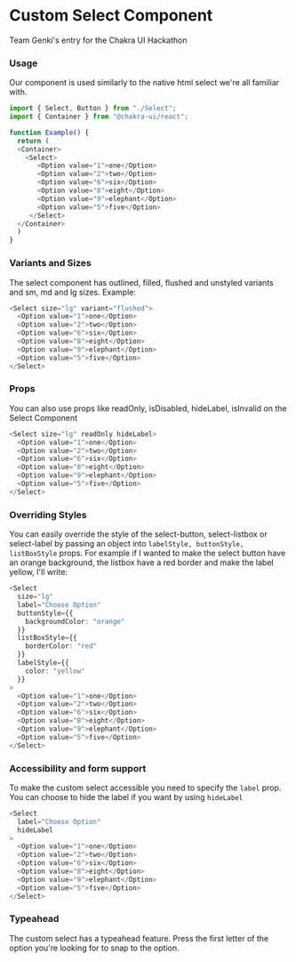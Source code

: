 # Custom Select Component 
Team Genki's entry for the Chakra UI Hackathon

### Usage

Our component is used similarly to the native html select we're all familiar with.

```typescript
import { Select, Button } from "./Select";
import { Container } from "@chakra-ui/react";

function Example() {
  return (
  <Container>
    <Select>
       <Option value="1">one</Option>
       <Option value="2">two</Option>
       <Option value="6">six</Option>
       <Option value="8">eight</Option>
       <Option value="9">elephant</Option>
       <Option value="5">five</Option>
     </Select>
  </Container>
  )
}

```

### Variants and Sizes
The select component has outlined, filled, flushed and unstyled variants and sm, md and lg sizes.
Example:

```typescript
<Select size="lg" variant="flushed">
  <Option value="1">one</Option>
  <Option value="2">two</Option>
  <Option value="6">six</Option>
  <Option value="8">eight</Option>
  <Option value="9">elephant</Option>
  <Option value="5">five</Option>
</Select>
```


### Props
You can also use props like readOnly, isDisabled, hideLabel, isInvalid on the Select Component

```typescript
<Select size="lg" readOnly hideLabel>
  <Option value="1">one</Option>
  <Option value="2">two</Option>
  <Option value="6">six</Option>
  <Option value="8">eight</Option>
  <Option value="9">elephant</Option>
  <Option value="5">five</Option>
</Select>
```

### Overriding Styles
You can easily override the style of the select-button, select-listbox or select-label by passing an object into `labelStyle, buttonStyle, listBoxStyle` props. For example if I wanted to make the select button have an orange background, the listbox have a red border and make the label yellow, I'll write:

```typescript
<Select 
  size="lg" 
  label="Choose Option" 
  buttonStyle={{
    backgroundColor: "orange"
  }}
  listBoxStyle={{
    borderColor: "red"
  }}
  labelStyle={{
    color: "yellow"
  }}
>
  <Option value="1">one</Option>
  <Option value="2">two</Option>
  <Option value="6">six</Option>
  <Option value="8">eight</Option>
  <Option value="9">elephant</Option>
  <Option value="5">five</Option>
</Select>
```
### Accessibility and form support
To make the custom select accessible you need to specify the `label` prop. You can choose to hide the label if you want by using `hideLabel`

```typescript
<Select 
  label="Choose Option"
  hideLabel
>
  <Option value="1">one</Option>
  <Option value="2">two</Option>
  <Option value="6">six</Option>
  <Option value="8">eight</Option>
  <Option value="9">elephant</Option>
  <Option value="5">five</Option>
</Select>
```
### Typeahead
The custom select has a typeahead feature. Press the first letter of the option you're looking for to snap to the option.

